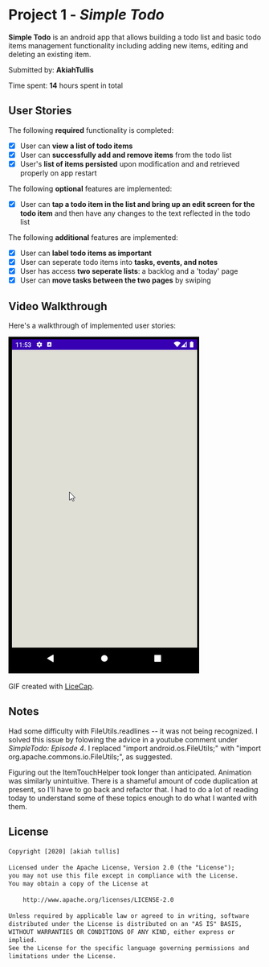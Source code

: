 # Project 1 - *Simple Todo*

**Simple Todo** is an android app that allows building a todo list and basic todo items management functionality including adding new items, editing and deleting an existing item.

Submitted by: **AkiahTullis**

Time spent: **14** hours spent in total

## User Stories

The following **required** functionality is completed:

* [x] User can **view a list of todo items**
* [x] User can **successfully add and remove items** from the todo list
* [x] User's **list of items persisted** upon modification and and retrieved properly on app restart

The following **optional** features are implemented:

* [x] User can **tap a todo item in the list and bring up an edit screen for the todo item** and then have any changes to the text reflected in the todo list

The following **additional** features are implemented:

* [x] User can **label todo items as important**
* [x] User can seperate todo items into **tasks, events, and notes**
* [x] User has access **two seperate lists**: a backlog and a 'today' page
* [x] User can **move tasks between the two pages** by swiping

## Video Walkthrough

Here's a walkthrough of implemented user stories:

<img src='walkthrough.gif' title='' width='' alt='Video Walkthrough' />

GIF created with [LiceCap](http://www.cockos.com/licecap/).

## Notes

Had some difficulty with FileUtils.readlines -- it was not being recognized. I solved this issue by folowing the advice in a youtube comment under *SimpleTodo: Episode 4*. I replaced "import android.os.FileUtils;" with "import org.apache.commons.io.FileUtils;", as suggested.

Figuring out the ItemTouchHelper took longer than anticipated. Animation was similarly unintuitive. There is a shameful amount of code duplication at present, so I'll have to go back and refactor that. I had to do a lot of reading today to understand some of these topics enough to do what I wanted with them.

## License

    Copyright [2020] [akiah tullis]

    Licensed under the Apache License, Version 2.0 (the "License");
    you may not use this file except in compliance with the License.
    You may obtain a copy of the License at

        http://www.apache.org/licenses/LICENSE-2.0

    Unless required by applicable law or agreed to in writing, software
    distributed under the License is distributed on an "AS IS" BASIS,
    WITHOUT WARRANTIES OR CONDITIONS OF ANY KIND, either express or implied.
    See the License for the specific language governing permissions and
    limitations under the License.

